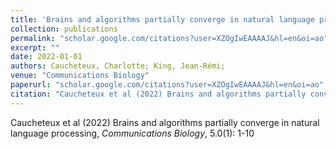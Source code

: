 ```yaml
---
title: 'Brains and algorithms partially converge in natural language processing'
collection: publications
permalink: "scholar.google.com/citations?user=XZOgIwEAAAAJ&hl=en&oi=ao"
excerpt: ""
date: 2022-01-01
authors: Caucheteux, Charlotte; King, Jean-Rémi; 
venue: "Communications Biology"
paperurl: "scholar.google.com/citations?user=XZOgIwEAAAAJ&hl=en&oi=ao"
citation: "Caucheteux et al (2022) Brains and algorithms partially converge in natural language processing, <i>Communications Biology</i>, 5.0(1): 1-10"
---
```

Caucheteux et al (2022) Brains and algorithms partially converge in natural language processing, <i>Communications Biology</i>, 5.0(1): 1-10
